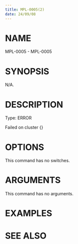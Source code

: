 ```yaml
---
title: MPL-0005(2)
date: 24/09/08
---
```


# NAME

MPL-0005 - MPL-0005

# SYNOPSIS

N/A.

# DESCRIPTION

Type: ERROR

Failed on cluster {}

# OPTIONS

This command has no switches.

# ARGUMENTS

This command has no arguments.

# EXAMPLES

# SEE ALSO
